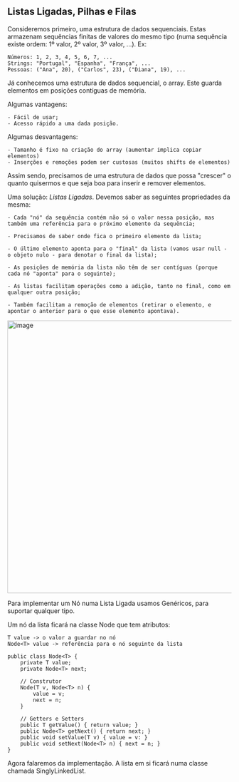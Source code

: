 ## Listas Ligadas, Pilhas e Filas

Consideremos primeiro, uma estrutura de dados sequenciais. Estas armazenam sequências finitas de valores do mesmo tipo (numa sequência existe ordem: 1º valor, 2º valor, 3º valor, ...). Ex:

    Números: 1, 2, 3, 4, 5, 6, 7, ...
    Strings: "Portugal", "Espanha", "França", ...
    Pessoas: ("Ana", 20), ("Carlos", 23), ("Diana", 19), ...

Já conhecemos uma estrutura de dados sequencial, o array. Este guarda elementos em posições contíguas de memória.

Algumas vantagens:

    - Fácil de usar;
    - Acesso rápido a uma dada posição.

Algumas desvantagens:

    - Tamanho é fixo na criação do array (aumentar implica copiar elementos)
    - Inserções e remoções podem ser custosas (muitos shifts de elementos)

Assim sendo, precisamos de uma estrutura de dados que possa "crescer" o quanto quisermos e que seja boa para inserir e remover elementos.

Uma solução: *Listas Ligadas*. Devemos saber as seguintes propriedades da mesma:

    - Cada "nó" da sequência contém não só o valor nessa posição, mas também uma referência para o próximo elemento da sequência;

    - Precisamos de saber onde fica o primeiro elemento da lista;

    - O último elemento aponta para o "final" da lista (vamos usar null - o objeto nulo - para denotar o final da lista);

    - As posições de memória da lista não têm de ser contíguas (porque cada nó "aponta" para o seguinte);

    - As listas facilitam operações como a adição, tanto no final, como em qualquer outra posição;

    - Também facilitam a remoção de elementos (retirar o elemento, e apontar o anterior para o que esse elemento apontava).

<img width="612" alt="image" src="https://github.com/DiogoManim/JavaProjects/assets/120724277/68141a98-3d34-43ba-a329-90aa87d1fb9e">

Para implementar um Nó numa Lista Ligada usamos Genéricos, para suportar qualquer tipo.

Um nó da lista ficará na classe Node<T> que tem atributos:

    T value -> o valor a guardar no nó
    Node<T> value -> referência para o nó seguinte da lista

    public class Node<T> {
        private T value;
        private Node<T> next;

        // Construtor
        Node(T v, Node<T> n) {
            value = v;
            next = n;
        }

        // Getters e Setters
        public T getValue() { return value; }
        public Node<T> getNext() { return next; }
        public void setValue(T v) { value = v: }
        public void setNext(Node<T> n) { next = n; }
    }

Agora falaremos da implementação. A lista em si ficará numa classe chamada SinglyLinkedList<T>.